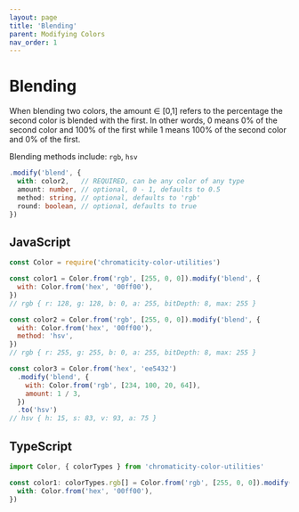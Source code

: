 ```yaml
---
layout: page
title: 'Blending'
parent: Modifying Colors
nav_order: 1
---
```


# Blending

When blending two colors, the amount ∈ [0,1] refers to the percentage the second color is blended with the first. In other words, 0 means 0% of the second color and 100% of the first while 1 means 100% of the second color and 0% of the first.

Blending methods include: `rgb`, `hsv`

```ts
.modify('blend', {
  with: color2,   // REQUIRED, can be any color of any type
  amount: number, // optional, 0 - 1, defaults to 0.5
  method: string, // optional, defaults to 'rgb'
  round: boolean, // optional, defaults to true
})
```

## JavaScript

```js
const Color = require('chromaticity-color-utilities')

const color1 = Color.from('rgb', [255, 0, 0]).modify('blend', {
  with: Color.from('hex', '00ff00'),
})
// rgb { r: 128, g: 128, b: 0, a: 255, bitDepth: 8, max: 255 }

const color2 = Color.from('rgb', [255, 0, 0]).modify('blend', {
  with: Color.from('hex', '00ff00'),
  method: 'hsv',
})
// rgb { r: 255, g: 255, b: 0, a: 255, bitDepth: 8, max: 255 }

const color3 = Color.from('hex', 'ee5432')
  .modify('blend', {
    with: Color.from('rgb', [234, 100, 20, 64]),
    amount: 1 / 3,
  })
  .to('hsv')
// hsv { h: 15, s: 83, v: 93, a: 75 }
```

## TypeScript

```ts
import Color, { colorTypes } from 'chromaticity-color-utilities'

const color1: colorTypes.rgb[] = Color.from('rgb', [255, 0, 0]).modify('blend', {
  with: Color.from('hex', '00ff00'),
})
```